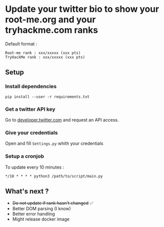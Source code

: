 # Update your twitter bio to show your root-me.org and your tryhackme.com ranks

Default format :

```text
Root-me rank : xxx/xxxxx (xxx pts)
TryHackMe rank : xxx/xxxxx (xxx pts)
```

## Setup
### Install dependencies

```
pip install --user -r requirements.txt
```

### Get a twitter API key

Go to [developer.twitter.com](https://developer.twitter.com/en/docs) and request an API access.

### Give your credentials

Open and fill `Settings.py` whith your credentials

### Setup a cronjob

To update every 10 minutes :

```
*/10 * * * * python3 /path/to/script/main.py
```

## What's next ?

* <del>Do not update if rank hasn't changed</del> ✅
* Better DOM parsing (I know)
* Better error handling
* Might release docker image

